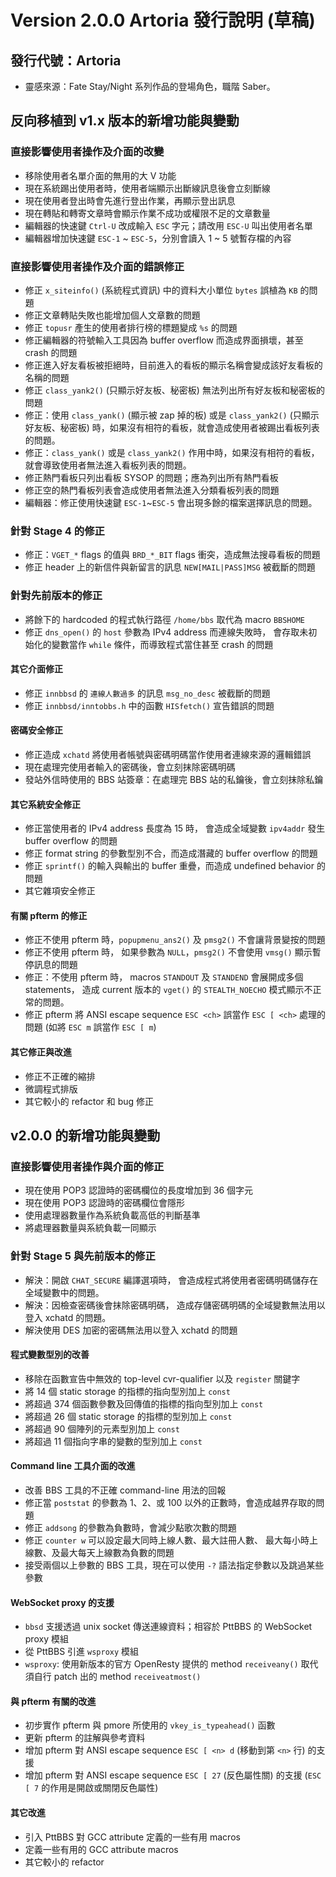 # Version 2.0.0 Artoria 發行說明 (草稿)

## 發行代號：Artoria

* 靈感來源：Fate Stay/Night 系列作品的登場角色，職階 Saber。

## 反向移植到 v1.x 版本的新增功能與變動

### 直接影響使用者操作及介面的改變

- 移除使用者名單介面的無用的大 V 功能
- 現在系統踢出使用者時，使用者端顯示出斷線訊息後會立刻斷線
- 現在使用者登出時會先進行登出作業，再顯示登出訊息
- 現在轉貼和轉寄文章時會顯示作業不成功或權限不足的文章數量
- 編輯器的快速鍵 `Ctrl-U` 改成輸入 `ESC` 字元；請改用 `ESC-U` 叫出使用者名單
- 編輯器增加快速鍵 `ESC-1` ~ `ESC-5`，分別會讀入 1 ~ 5 號暫存檔的內容

### 直接影響使用者操作及介面的錯誤修正

- 修正 `x_siteinfo()` (系統程式資訊) 中的資料大小單位 `bytes` 誤植為 `KB` 的問題
- 修正文章轉貼失敗也能增加個人文章數的問題
- 修正 `topusr` 產生的使用者排行榜的標題變成 `%s` 的問題
- 修正編輯器的符號輸入工具因為 buffer overflow 而造成界面損壞，甚至 crash 的問題
- 修正進入好友看板被拒絕時，目前進入的看板的顯示名稱會變成該好友看板的名稱的問題
- 修正 `class_yank2()` (只顯示好友板、秘密板) 無法列出所有好友板和秘密板的問題
- 修正：使用 `class_yank()` (顯示被 zap 掉的板) 或是 `class_yank2()` (只顯示好友板、秘密板) 時，如果沒有相符的看板，就會造成使用者被踢出看板列表的問題。 
- 修正：`class_yank()` 或是 `class_yank2()` 作用中時，如果沒有相符的看板，就會導致使用者無法進入看板列表的問題。
- 修正熱門看板只列出看板 SYSOP 的問題；應為列出所有熱門看板
- 修正空的熱門看板列表會造成使用者無法進入分類看板列表的問題
- 編輯器：修正使用快速鍵 `ESC-1`~`ESC-5` 會出現多餘的檔案選擇訊息的問題。

### 針對 Stage 4 的修正

- 修正：`VGET_*` flags 的值與 `BRD_*_BIT` flags 衝突，造成無法搜尋看板的問題
- 修正 header 上的新信件與新留言的訊息 `NEW[MAIL|PASS]MSG` 被截斷的問題

### 針對先前版本的修正

- 將餘下的 hardcoded 的程式執行路徑 `/home/bbs` 取代為 macro `BBSHOME`
- 修正 `dns_open()` 的 `host` 參數為 IPv4 address 而連線失敗時，
   會存取未初始化的變數當作 `while` 條件，而導致程式當住甚至 crash 的問題

#### 其它介面修正

- 修正 `innbbsd` 的 `連線人數過多` 的訊息 `msg_no_desc` 被截斷的問題
- 修正 `innbbsd/inntobbs.h` 中的函數 `HISfetch()` 宣告錯誤的問題

#### 密碼安全修正

- 修正造成 `xchatd` 將使用者帳號與密碼明碼當作使用者連線來源的邏輯錯誤
- 現在處理完使用者輸入的密碼後，會立刻抹除密碼明碼
- 發站外信時使用的 BBS 站簽章：在處理完 BBS 站的私鑰後，會立刻抹除私鑰

#### 其它系統安全修正

- 修正當使用者的 IPv4 address 長度為 15 時，
   會造成全域變數 `ipv4addr` 發生 buffer overflow 的問題
- 修正 format string 的參數型別不合，而造成潛藏的 buffer overflow 的問題
- 修正 `sprintf()` 的輸入與輸出的 buffer 重疊，而造成 undefined behavior 的問題
- 其它雜項安全修正

#### 有關 pfterm 的修正

- 修正不使用 pfterm 時，`popupmenu_ans2()` 及 `pmsg2()` 不會讓背景變按的問題
- 修正不使用 pfterm 時，
   如果參數為 `NULL`，`pmsg2()` 不會使用 `vmsg()` 顯示暫停訊息的問題
- 修正：不使用 pfterm 時，
         macros `STANDOUT` 及 `STANDEND` 會展開成多個 statements，
         造成 current 版本的 `vget()` 的 `STEALTH_NOECHO` 模式顯示不正常的問題。
- 修正 pfterm 將 ANSI escape sequence `ESC <ch>` 誤當作 `ESC [ <ch>` 處理的問題
   (如將 `ESC m` 誤當作 `ESC [ m`)

#### 其它修正與改進

- 修正不正確的縮排
- 微調程式排版
- 其它較小的 refactor 和 bug 修正


## v2.0.0 的新增功能與變動

### 直接影響使用者操作與介面的修正

- 現在使用 POP3 認證時的密碼欄位的長度增加到 36 個字元
- 現在使用 POP3 認證時的密碼欄位會隱形
- 使用處理器數量作為系統負載高低的判斷基準
- 將處理器數量與系統負載一同顯示

### 針對 Stage 5 與先前版本的修正

- 解決：開啟 `CHAT_SECURE` 編譯選項時，
         會造成程式將使用者密碼明碼儲存在全域變數中的問題。
- 解決：因檢查密碼後會抹除密碼明碼，
         造成存儲密碼明碼的全域變數無法用以登入 xchatd 的問題。
- 解決使用 DES 加密的密碼無法用以登入 xchatd 的問題

#### 程式變數型別的改善

- 移除在函數宣告中無效的 top-level cvr-qualifier 以及 `register` 關鍵字
- 將 14 個 static storage 的指標的指向型別加上 `const`
- 將超過 374 個函數參數及回傳值的指標的指向型別加上 `const`
- 將超過 26 個 static storage 的指標的型別加上 `const`
- 將超過 90 個陣列的元素型別加上 `const`
- 將超過 11 個指向字串的變數的型別加上 `const`

#### Command line 工具介面的改進

- 改善 BBS 工具的不正確 command-line 用法的回報
- 修正當 `poststat` 的參數為 1、2、或 100 以外的正數時，會造成越界存取的問題
- 修正 `addsong` 的參數為負數時，會減少點歌次數的問題
- 修正 `counter w` 可以設定最大同時上線人數、最大註冊人數、
   最大每小時上線數、及最大每天上線數為負數的問題
- 接受兩個以上參數的 BBS 工具，現在可以使用 `-?` 語法指定參數以及跳過某些參數

#### WebSocket proxy 的支援

- `bbsd` 支援透過 unix socket 傳送連線資料；相容於 PttBBS 的 WebSocket proxy 模組
- 從 PttBBS 引進 `wsproxy` 模組
- `wsproxy`: 使用新版本的官方 OpenResty 提供的 method `receiveany()`
   取代須自行 patch 出的 method `receiveatmost()`

#### 與 pfterm 有關的改進

- 初步實作 pfterm 與 pmore 所使用的 `vkey_is_typeahead()` 函數
- 更新 pfterm 的註解與參考資料
- 增加 pfterm 對 ANSI escape sequence `ESC [ <n> d` (移動到第 `<n>` 行) 的支援
- 增加 pfterm 對 ANSI escape sequence `ESC [ 27` (反色屬性關) 的支援
   (`ESC [ 7` 的作用是開啟或關閉反色屬性)

#### 其它改進

- 引入 PttBBS 對 GCC attribute 定義的一些有用 macros
- 定義一些有用的 GCC attribute macros
- 其它較小的 refactor